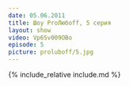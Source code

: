 ```yaml
---
date: 05.06.2011
title: Шоу ProЛюбoff, 5 серия
layout: show
video: Vp6Sv009OBo
episode: 5
picture: proluboff/5.jpg
---
```


{% include_relative include.md %}
